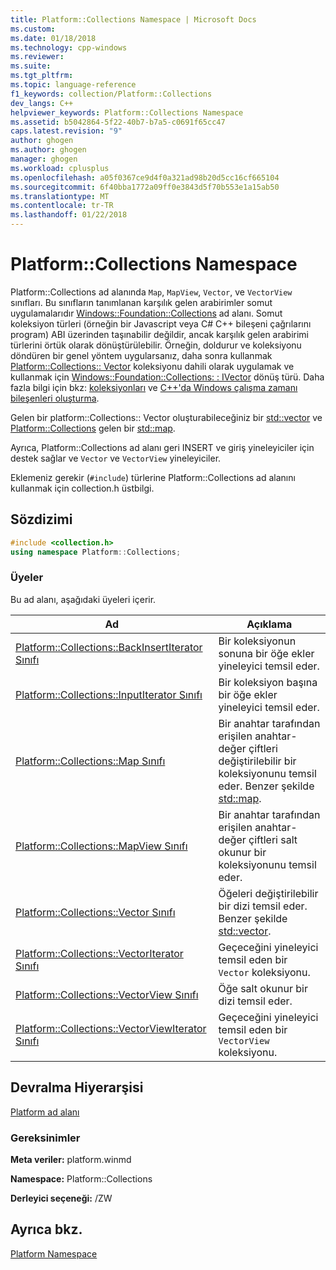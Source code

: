 ```yaml
---
title: Platform::Collections Namespace | Microsoft Docs
ms.custom: 
ms.date: 01/18/2018
ms.technology: cpp-windows
ms.reviewer: 
ms.suite: 
ms.tgt_pltfrm: 
ms.topic: language-reference
f1_keywords: collection/Platform::Collections
dev_langs: C++
helpviewer_keywords: Platform::Collections Namespace
ms.assetid: b5042864-5f22-40b7-b7a5-c0691f65cc47
caps.latest.revision: "9"
author: ghogen
ms.author: ghogen
manager: ghogen
ms.workload: cplusplus
ms.openlocfilehash: a05f0367ce9d4f0a321ad98b20d5cc16cf665104
ms.sourcegitcommit: 6f40bba1772a09ff0e3843d5f70b553e1a15ab50
ms.translationtype: MT
ms.contentlocale: tr-TR
ms.lasthandoff: 01/22/2018
---
```

# <a name="platformcollections-namespace"></a>Platform::Collections Namespace

Platform::Collections ad alanında `Map`, `MapView`, `Vector`, ve `VectorView` sınıfları. Bu sınıfların tanımlanan karşılık gelen arabirimler somut uygulamalarıdır [Windows::Foundation::Collections](http://go.microsoft.com/fwlink/p/?LinkId=262645) ad alanı. Somut koleksiyon türleri (örneğin bir Javascript veya C# C++ bileşeni çağrılarını program) ABI üzerinden taşınabilir değildir, ancak karşılık gelen arabirimi türlerini örtük olarak dönüştürülebilir. Örneğin, doldurur ve koleksiyonu döndüren bir genel yöntem uygularsanız, daha sonra kullanmak [Platform::Collections:: Vector](../cppcx/platform-collections-vector-class.md) koleksiyonu dahili olarak uygulamak ve kullanmak için [Windows::Foundation::Collections: : IVector](http://go.microsoft.com/fwlink/p/?LinkId=262410) dönüş türü. Daha fazla bilgi için bkz: [koleksiyonları](../cppcx/collections-c-cx.md) ve [C++'da Windows çalışma zamanı bileşenleri oluşturma](/windows/uwp/winrt-components/creating-windows-runtime-components-in-cpp).

Gelen bir platform::Collections:: Vector oluşturabileceğiniz bir [std::vector](../standard-library/vector-class.md) ve [Platform::Collections](../cppcx/platform-collections-map-class.md) gelen bir [std::map](../standard-library/map-class.md).

Ayrıca, Platform::Collections ad alanı geri INSERT ve giriş yineleyiciler için destek sağlar ve `Vector` ve `VectorView` yineleyiciler.

Eklemeniz gerekir (`#include`) türlerine Platform::Collections ad alanını kullanmak için collection.h üstbilgi.

## <a name="syntax"></a>Sözdizimi

```cpp
#include <collection.h>
using namespace Platform::Collections;
```

### <a name="members"></a>Üyeler

Bu ad alanı, aşağıdaki üyeleri içerir.

|Ad|Açıklama|
|----------|-----------------|
|[Platform::Collections::BackInsertIterator Sınıfı](../cppcx/platform-collections-backinsertiterator-class.md)|Bir koleksiyonun sonuna bir öğe ekler yineleyici temsil eder.|
|[Platform::Collections::InputIterator Sınıfı](../cppcx/platform-collections-inputiterator-class.md)|Bir koleksiyon başına bir öğe ekler yineleyici temsil eder.|
|[Platform::Collections::Map Sınıfı](../cppcx/platform-collections-map-class.md)|Bir anahtar tarafından erişilen anahtar-değer çiftleri değiştirilebilir bir koleksiyonunu temsil eder. Benzer şekilde [std::map](../standard-library/map-class.md).|
|[Platform::Collections::MapView Sınıfı](../cppcx/platform-collections-mapview-class.md)|Bir anahtar tarafından erişilen anahtar-değer çiftleri salt okunur bir koleksiyonunu temsil eder.|
|[Platform::Collections::Vector Sınıfı](../cppcx/platform-collections-vector-class.md)|Öğeleri değiştirilebilir bir dizi temsil eder. Benzer şekilde [std::vector](../standard-library/vector-class.md).|
|[Platform::Collections::VectorIterator Sınıfı](../cppcx/platform-collections-vectoriterator-class.md)|Geçeceğini yineleyici temsil eden bir `Vector` koleksiyonu.|
|[Platform::Collections::VectorView Sınıfı](../cppcx/platform-collections-vectorview-class.md)|Öğe salt okunur bir dizi temsil eder.|
|[Platform::Collections::VectorViewIterator Sınıfı](../cppcx/platform-collections-vectorviewiterator-class.md)|Geçeceğini yineleyici temsil eden bir `VectorView` koleksiyonu.|

## <a name="inheritance-hierarchy"></a>Devralma Hiyerarşisi

[Platform ad alanı](../cppcx/platform-namespace-c-cx.md)

### <a name="requirements"></a>Gereksinimler

**Meta veriler:** platform.winmd

**Namespace:** Platform::Collections

**Derleyici seçeneği:** /ZW

## <a name="see-also"></a>Ayrıca bkz.

[Platform Namespace](../cppcx/platform-namespace-c-cx.md)  
